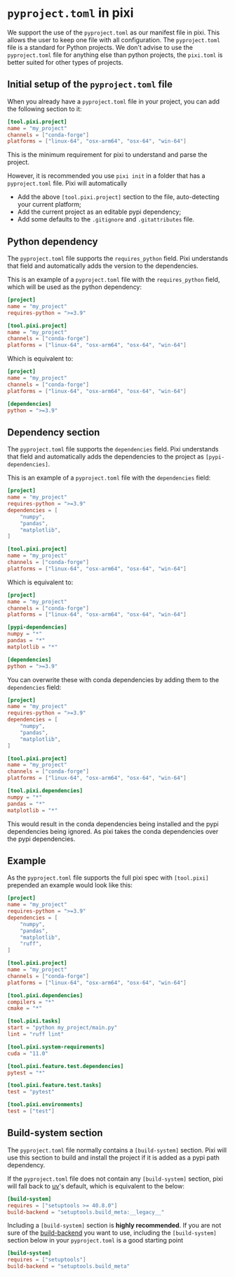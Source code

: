 # `pyproject.toml` in pixi
We support the use of the `pyproject.toml` as our manifest file in pixi.
This allows the user to keep one file with all configuration.
The `pyproject.toml` file is a standard for Python projects.
We don't advise to use the `pyproject.toml` file for anything else than python projects, the `pixi.toml` is better suited for other types of projects.

## Initial setup of the `pyproject.toml` file
When you already have a `pyproject.toml` file in your project, you can add the following section to it:
```toml
[tool.pixi.project]
name = "my_project"
channels = ["conda-forge"]
platforms = ["linux-64", "osx-arm64", "osx-64", "win-64"]
```
This is the minimum requirement for pixi to understand and parse the project.

However, it is recommended you use `pixi init` in a folder that has a `pyproject.toml` file. Pixi will automatically

 - Add the above `[tool.pixi.project]` section to the file, auto-detecting your current platform;
 - Add the current project as an editable pypi dependency;
 - Add some defaults to the `.gitignore` and `.gitattributes` file.

## Python dependency
The `pyproject.toml` file supports the `requires_python` field.
Pixi understands that field and automatically adds the version to the dependencies.

This is an example of a `pyproject.toml` file with the `requires_python` field, which will be used as the python dependency:
```toml title="pyproject.toml"
[project]
name = "my_project"
requires-python = ">=3.9"

[tool.pixi.project]
name = "my_project"
channels = ["conda-forge"]
platforms = ["linux-64", "osx-arm64", "osx-64", "win-64"]
```
Which is equivalent to:
```toml title="equivalent pixi.toml"
[project]
name = "my_project"
channels = ["conda-forge"]
platforms = ["linux-64", "osx-arm64", "osx-64", "win-64"]

[dependencies]
python = ">=3.9"
```

## Dependency section
The `pyproject.toml` file supports the `dependencies` field.
Pixi understands that field and automatically adds the dependencies to the project as `[pypi-dependencies]`.

This is an example of a `pyproject.toml` file with the `dependencies` field:
```toml title="pyproject.toml"
[project]
name = "my_project"
requires-python = ">=3.9"
dependencies = [
    "numpy",
    "pandas",
    "matplotlib",
]

[tool.pixi.project]
name = "my_project"
channels = ["conda-forge"]
platforms = ["linux-64", "osx-arm64", "osx-64", "win-64"]
```

Which is equivalent to:
```toml title="equivalent pixi.toml"
[project]
name = "my_project"
channels = ["conda-forge"]
platforms = ["linux-64", "osx-arm64", "osx-64", "win-64"]

[pypi-dependencies]
numpy = "*"
pandas = "*"
matplotlib = "*"

[dependencies]
python = ">=3.9"
```

You can overwrite these with conda dependencies by adding them to the `dependencies` field:
```toml title="pyproject.toml"
[project]
name = "my_project"
requires-python = ">=3.9"
dependencies = [
    "numpy",
    "pandas",
    "matplotlib",
]

[tool.pixi.project]
name = "my_project"
channels = ["conda-forge"]
platforms = ["linux-64", "osx-arm64", "osx-64", "win-64"]

[tool.pixi.dependencies]
numpy = "*"
pandas = "*"
matplotlib = "*"
```
This would result in the conda dependencies being installed and the pypi dependencies being ignored.
As pixi takes the conda dependencies over the pypi dependencies.

## Example
As the `pyproject.toml` file supports the full pixi spec with `[tool.pixi]` prepended an example would look like this:
```toml title="pyproject.toml"
[project]
name = "my_project"
requires-python = ">=3.9"
dependencies = [
    "numpy",
    "pandas",
    "matplotlib",
    "ruff",
]

[tool.pixi.project]
name = "my_project"
channels = ["conda-forge"]
platforms = ["linux-64", "osx-arm64", "osx-64", "win-64"]

[tool.pixi.dependencies]
compilers = "*"
cmake = "*"

[tool.pixi.tasks]
start = "python my_project/main.py"
lint = "ruff lint"

[tool.pixi.system-requirements]
cuda = "11.0"

[tool.pixi.feature.test.dependencies]
pytest = "*"

[tool.pixi.feature.test.tasks]
test = "pytest"

[tool.pixi.environments]
test = ["test"]
```

## Build-system section
The `pyproject.toml` file normally contains a `[build-system]` section.  Pixi will use this section to build and install the project if it is added as a pypi path dependency. 

If the `pyproject.toml` file does not contain any `[build-system]` section, pixi will fall back to [uv](https://github.com/astral-sh/uv)'s default, which is equivalent to the below:

```toml title="pyproject.toml"
[build-system]
requires = ["setuptools >= 40.8.0"]
build-backend = "setuptools.build_meta:__legacy__"
```
Including a `[build-system]` section is **highly recommended**. If you are not sure of the [build-backend](https://packaging.python.org/en/latest/tutorials/packaging-projects/#choosing-build-backend) you want to use, including the `[build-system]` section below in your `pyproject.toml` is a good starting point

```toml title="pyproject.toml"
[build-system]
requires = ["setuptools"]
build-backend = "setuptools.build_meta"
```